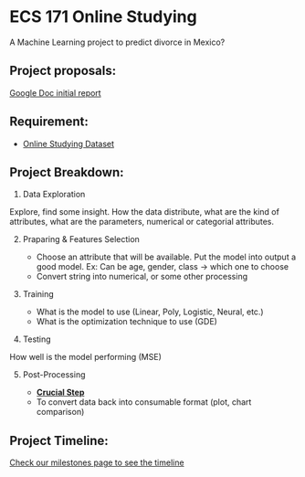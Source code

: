 # ECS 171 Online Studying
A Machine Learning project to predict divorce in Mexico?

## Project proposals:
[Google Doc initial report](
https://docs.google.com/document/d/1zDExrRJAhWO2K9hIyktmuR7PUOF_EqtLiSvZsmc4im4/edit?usp=sharing)

## Requirement:
- [Online Studying Dataset](https://www.kaggle.com/datasets/sujaradha/online-education-system-review)

## Project Breakdown:
1) Data Exploration

Explore, find some insight. How the data distribute, what are the kind of attributes, what are the parameters, numerical or categorial attributes.

2) Praparing & Features Selection
    - Choose an attribute that will be available. Put the model into output a good model.
    Ex: Can be age, gender, class -> which one to choose
    - Convert string into numerical, or some other processing

3) Training

    - What is the model to use (Linear, Poly, Logistic, Neural, etc.)
    - What is the optimization technique to use (GDE)
4) Testing

How well is the model performing (MSE)

5) Post-Processing

    - **<u>Crucial Step</u>**
    - To convert data back into consumable format (plot, chart comparison)

## Project Timeline:
[Check our milestones page to see the timeline](https://github.com/ECS-171-Divorce-Team/ECS-177-Divorce-Prediction/milestones)
